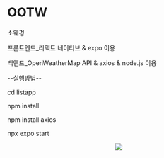 # OOTW
소웨경

프론트엔드_리액트 네이티브 & expo 이용

백엔드_OpenWeatherMap API & axios & node.js 이용

--실행방법--

cd listapp

npm install

npm install axios

npx expo start

<p align="center">
<img src="https://github.com/roa5108/OOTW/assets/108443489/dda6db7f-555d-4890-8f33-f1d0d13d7547">
</p>
